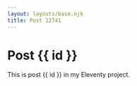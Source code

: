 ```yaml
---
layout: layouts/base.njk
title: Post 12741
---
```


# Post {{ id }}

This is post {{ id }} in my Eleventy project.
